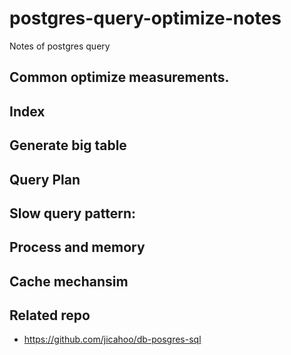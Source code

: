 # postgres-query-optimize-notes
Notes of postgres query

## Common optimize measurements.
## Index

## Generate big table

## Query Plan

## Slow query pattern:

## Process and memory

## Cache mechansim

## Related repo
* https://github.com/jicahoo/db-posgres-sql
